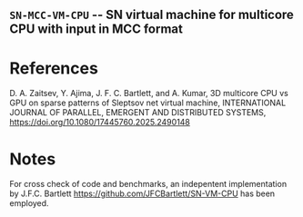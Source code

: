 ## `SN-MCC-VM-CPU` -- SN virtual machine for multicore CPU with input in MCC format


# References
D. A. Zaitsev, Y. Ajima, J. F. C. Bartlett, and  A. Kumar, 3D multicore CPU vs GPU on sparse patterns of Sleptsov net virtual machine, INTERNATIONAL JOURNAL OF PARALLEL, EMERGENT AND DISTRIBUTED SYSTEMS, https://doi.org/10.1080/17445760.2025.2490148

# Notes
For cross check of code and benchmarks, an indepentent implementation by J.F.C. Bartlett https://github.com/JFCBartlett/SN-VM-CPU has been employed.
